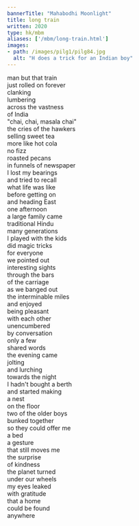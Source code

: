 ```yaml
---
bannerTitle: "Mahabodhi Moonlight" 
title: long train
written: 2020
type: hk/mbm
aliases: ['/mbm/long-train.html']
images:
- path: /images/pilg1/pilg84.jpg 
  alt: "H does a trick for an Indian boy"
---
```



man but that train  
just rolled on forever  
clanking  
lumbering  
across the vastness  
of India  
"chai, chai, masala chai"  
the cries of the hawkers  
selling sweet tea  
more like hot cola  
no fizz  
roasted pecans  
in funnels of newspaper  
I lost my bearings  
and tried to recall  
what life was like  
before getting on  
and heading East  
one afternoon  
a large family came  
traditional Hindu  
many generations  
I played with the kids  
did magic tricks  
for everyone  
we pointed out  
interesting sights  
through the bars  
of the carriage  
as we banged out  
the interminable miles  
and enjoyed  
being pleasant  
with each other  
unencumbered  
by conversation  
only a few  
shared words  
the evening came  
jolting  
and lurching  
towards the night  
I hadn't bought a berth  
and started making  
a nest  
on the floor  
two of the older boys  
bunked together  
so they could offer me  
a bed  
a gesture  
that still moves me  
the surprise  
of kindness  
the planet turned  
under our wheels  
my eyes leaked  
with gratitude  
that a home  
could be found  
anywhere



